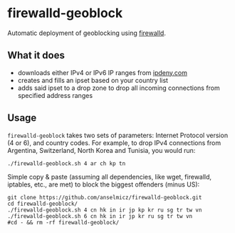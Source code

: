 # firewalld-geoblock

Automatic deployment of geoblocking using [firewalld](https://github.com/firewalld/firewalld).

## What it does

* downloads either IPv4 or IPv6 IP ranges from [ipdeny.com](https://www.ipdeny.com/)
* creates and fills an ipset based on your country list
* adds said ipset to a drop zone to drop all incoming connections from specified address ranges

## Usage

`firewalld-geoblock` takes two sets of parameters: Internet Protocol version (4 or 6), and country codes. For example, to drop IPv4 connections from Argentina, Switzerland, North Korea and Tunisia, you would run:

```console
./firewalld-geoblock.sh 4 ar ch kp tn
```

Simple copy & paste (assuming all dependencies, like wget, firewalld, iptables, etc., are met) to block the biggest offenders (minus US):

```console
git clone https://github.com/anselmicz/firewalld-geoblock.git
cd firewalld-geoblock/
./firewalld-geoblock.sh 4 cn hk in ir jp kp kr ru sg tr tw vn
./firewalld-geoblock.sh 6 cn hk in ir jp kr ru sg tr tw vn
#cd - && rm -rf firewalld-geoblock/
```

